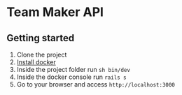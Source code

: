 # Team Maker API

## Getting started

1. Clone the project
2. [Install docker](https://www.digitalocean.com/community/tutorials/how-to-install-and-use-docker-on-ubuntu-18-04)
3. Inside the project folder run `sh bin/dev`
4. Inside the docker console run `rails s`
5. Go to your browser and access `http://localhost:3000`


